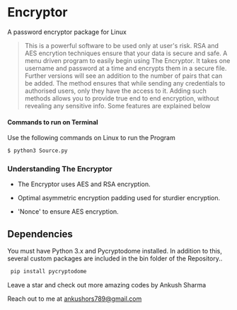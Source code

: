 # Encryptor
A password encryptor package for  Linux

>This is a powerful software to be used only at user's risk.
>RSA and AES encrytion techniques ensure that your data is secure and safe. 
>A menu driven program to easily begin using The Encryptor.
>It takes one username and password at a time and encrypts them in a secure file. Further versions will see an addition to the number of pairs that can be added.
>The method ensures that while sending any credentials to authorised users, only they have the access to it.
>Adding such methods allows you to provide true end to end encryption, without revealing any sensitive info.
>Some features are explained below
#### Commands to run on Terminal
Use the following commands on Linux to run the Program
```sh
$ python3 Source.py 
```

### Understanding The Encryptor
  - The Encryptor uses AES and RSA encryption.

  - Optimal asymmetric encryption padding used for sturdier encryption.
  - 'Nonce' to ensure AES encryption.
  

## Dependencies
You must have Python 3.x and Pycryptodome installed. In addition to this, several custom packages are included in the bin folder of the Repository.. 
```sh
 pip install pycryptodome 
 ```
 
 Leave a star and check out more amazing codes by Ankush Sharma

Reach out to me at ankushors789@gmail.com